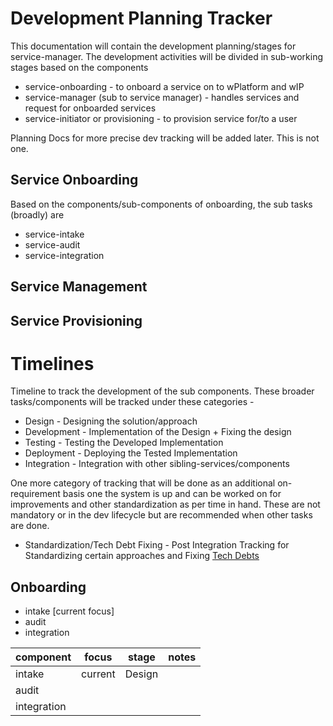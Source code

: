 # Development Planning Tracker

This documentation will contain the development planning/stages for service-manager. The development activities will be divided in sub-working stages based on the components
- service-onboarding - to onboard a service on to wPlatform and wIP
- service-manager (sub to service manager) - handles services and request for onboarded services
- service-initiator or provisioning - to provision service for/to a user

Planning Docs for more precise dev tracking will be added later. This is not one.

## Service Onboarding

Based on the components/sub-components of onboarding, the sub tasks (broadly) are
- service-intake
- service-audit
- service-integration

## Service Management

## Service Provisioning

# Timelines

Timeline to track the development of the sub components. These broader tasks/components will be tracked under these categories -
- Design - Designing the solution/approach
- Development - Implementation of the Design + Fixing the design
- Testing - Testing the Developed Implementation
- Deployment - Deploying the Tested Implementation
- Integration - Integration with other sibling-services/components

One more category of tracking that will be done as an additional on-requirement basis one the system is up and can be worked on for improvements and other standardization as per time in hand. These are not mandatory or in the dev lifecycle but are recommended when other tasks are done.
- Standardization/Tech Debt Fixing - Post Integration Tracking for Standardizing certain approaches and Fixing [Tech Debts](https://www.productplan.com/glossary/technical-debt/)

## Onboarding
- intake [current focus] 
- audit
- integration

| component   | focus   | stage | notes |
|-------------|---------|-------|-------|
| intake      | current | Design | |
| audit       |  |  | |
| integration |  |  | |
